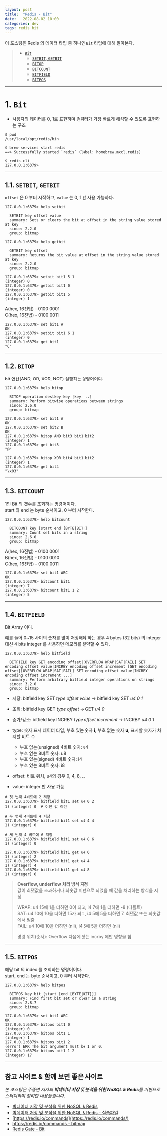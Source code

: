 ```yaml
---
layout: post
title:  "Redis - Bit"
date:   2022-08-02 10:00
categories: dev
tags: redis bit
---
```


이 포스팅은 Redis 의 데이터 타입 중 하나인 `Bit` 타입에 대해 알아본다.

> - [`Bit`](#1-bit)
>   - [`SETBIT`, `GETBIT`](#11-setbit-getbit)
>   - [`BITOP`](#12-bitop)
>   - [`BITCOUNT`](#13-bitcount)
>   - [`BITFIELD`](#14-bitfield)
>   - [`BITPOS`](#15-bitpos)

---

# 1. `Bit`

- 사용자의 데이터를 0, 1로 표현하며 컴퓨터가 가장 빠르게 해석할 수 있도록 표현하는 구조

```shell
$ pwd
/usr/local/opt/redis/bin

$ brew services start redis
==> Successfully started `redis` (label: homebrew.mxcl.redis)

$ redis-cli
127.0.0.1:6379>
```

---

## 1.1. `SETBIT`, `GETBIT`

`offset` 은 0 부터 시작하고, `value` 는 0, 1 만 사용 가능하다.

```shell
127.0.0.1:6379> help setbit

  SETBIT key offset value
  summary: Sets or clears the bit at offset in the string value stored at key
  since: 2.2.0
  group: bitmap

127.0.0.1:6379> help getbit

  GETBIT key offset
  summary: Returns the bit value at offset in the string value stored at key
  since: 2.2.0
  group: bitmap
```

```shell
127.0.0.1:6379> setbit bit1 5 1
(integer) 0
127.0.0.1:6379> getbit bit1 0
(integer) 0
127.0.0.1:6379> getbit bit1 5
(integer) 1
```

A(hex, 16진법) -  0100 0001  
C(hex, 16진법) -  0100 0011

```shell
127.0.0.1:6379> set bit1 A
OK
127.0.0.1:6379> setbit bit1 6 1
(integer) 0
127.0.0.1:6379> get bit1
"C"
```

---

## 1.2. `BITOP`

bit 연산(AND, OR, XOR, NOT) 실행하는 명령어이다.

```shell
127.0.0.1:6379> help bitop

  BITOP operation destkey key [key ...]
  summary: Perform bitwise operations between strings
  since: 2.6.0
  group: bitmap
```

```shell
127.0.0.1:6379> set bit1 A
OK
127.0.0.1:6379> set bit2 B
OK
127.0.0.1:6379> bitop AND bit3 bit1 bit2
(integer) 1
127.0.0.1:6379> get bit3
"@"

127.0.0.1:6379> bitop XOR bit4 bit1 bit2
(integer) 1
127.0.0.1:6379> get bit4
"\x03"
```

---

## 1.3. `BITCOUNT`

1인 Bit 의 갯수를 조회하는 명령어이다.  
start 와 end 는 byte 순서이고, 0 부터 시작한다.

```shell
127.0.0.1:6379> help bitcount

  BITCOUNT key [start end [BYTE|BIT]]
  summary: Count set bits in a string
  since: 2.6.0
  group: bitmap
```

A(hex, 16진법) -  0100 0001  
B(hex, 16진법) -  0100 0010  
C(hex, 16진법) -  0100 0011

```shell
127.0.0.1:6379> set bit1 ABC
OK
127.0.0.1:6379> bitcount bit1
(integer) 7
127.0.0.1:6379> bitcount bit1 1 2
(integer) 5
```

---

## 1.4. `BITFIELD`

Bit Array 이다.

예를 들어 0~15 사이의 숫자를 많이 저장해야 하는 경우 4 bytes (32 bits) 의 integer 대신 4 bits integer 를 사용하면 메모리를 절약할 수 있다.

```shell
127.0.0.1:6379> help bitfield

  BITFIELD key GET encoding offset|[OVERFLOW WRAP|SAT|FAIL] SET encoding offset value|INCRBY encoding offset increment [GET encoding offset|[OVERFLOW WRAP|SAT|FAIL] SET encoding offset value|INCRBY encoding offset increment ...]
  summary: Perform arbitrary bitfield integer operations on strings
  since: 3.2.0
  group: bitmap
```

- 저장: bitfield key SET *type offset value* → bitfield key SET *u4 0 1*
- 조회: bitfield key GET *type offset* → GET *u4 0*
- 증가/감소: bitfield key INCRBY *type offset increment* → INCRBY *u4 0 1*

- type: 숫자 표시 데이터 타입, 부호 있는 숫자 **i**, 부호 없는 숫자 **u**, 표시할 숫자가 차지할 비트 수
  - 부호 없는(unsigned) 4비트 숫자: u4
  - 부호 없는 8비트 숫자: u8
  - 부호 있는(signed) 4비트 숫자: i4
  - 부호 있는 8비트 숫자: i8
- offset: 비트 위치, u4의 경우 0, 4, 8, ...
- value: integer 만 사용 가능

```shell
# 첫 번째 4비트에 2 저장
127.0.0.1:6379> bitfield bit1 set u4 0 2
1) (integer) 0  # 이전 값 리턴

# 두 번째 4비트에 4 저장
127.0.0.1:6379> bitfield bit1 set u4 4 4
1) (integer) 0

# 세 번째 4 비트에 6 저장
127.0.0.1:6379> bitfield bit1 set u4 8 6
1) (integer) 0
```

```shell
127.0.0.1:6379> bitfield bit1 get u4 0
1) (integer) 2
127.0.0.1:6379> bitfield bit1 get u4 4
1) (integer) 4
127.0.0.1:6379> bitfield bit1 get u4 8
1) (integer) 6
```

>**Overflow, underflow 처리 방식 지정**  
>값이 최댓값을 초과하거나 최솟값 미만으로 되었을 때 값을 처리하는 방식을 지정
> 
> WRAP: u4 15에 1을 더하면 0이 되고, i4 7에 1을 더하면 -8 (디폴트)  
> SAT: u4 10에 10을 더하면 15가 되고, i4 5에 5을 더하면 7. 최댓값 또는 최솟값에서 멈춤  
> FAIL: u4 10에 10을 더하면 (nil), i4 5에 5을 더하면 (nil)
> 
> 명령 위치(순서): Overflow 다음에 있는 incrby 에만 영향을 침

---

## 1.5. `BITPOS`

해당 bit 의 index 를 조회하는 명령어이다.  
start, end 는 byte 순서이고, 0 부터 시작한다.

```shell
127.0.0.1:6379> help bitpos

  BITPOS key bit [start [end [BYTE|BIT]]]
  summary: Find first bit set or clear in a string
  since: 2.8.7
  group: bitmap
```

```shell
127.0.0.1:6379> set bit1 ABC
OK
127.0.0.1:6379> bitpos bit1 0
(integer) 0
127.0.0.1:6379> bitpos bit1 1
(integer) 1
127.0.0.1:6379> bitpos bit1 2
(error) ERR The bit argument must be 1 or 0.
127.0.0.1:6379> bitpos bit1 1 2
(integer) 17
```

---

## 참고 사이트 & 함께 보면 좋은 사이트

*본 포스팅은 주종면 저자의 **빅데이터 저장 및 분석을 위한 NoSQL & Redis**를 기반으로 스터디하며 정리한 내용들입니다.*

* [빅데이터 저장 및 분석을 위한 NoSQL & Redis](http://www.yes24.com/Product/Goods/71131862)
* [빅데이터 저장 및 분석을 위한 NoSQL & Redis - 실습파일](http://www.pitmongo.co.kr/bbs/board.php?bo_table=h_file&wr_id=35)
* [https://redis.io/commands](https://redis.io/commands/)
* [https://redis.io/commands - bitmap](https://redis.io/commands/?group=bitmap)
* [Redis Gate - Bit](http://redisgate.kr/redis/command/bits.php)